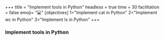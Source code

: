 +++
title = "Implement tools in Python"
headless = true
time = 30
facilitation = false
emoji= "💻"
[objectives]
    1="Implement cat in Python"
    2="Implement wc in Python"
    3="Implement ls in Python"
+++

### Implement tools in Python